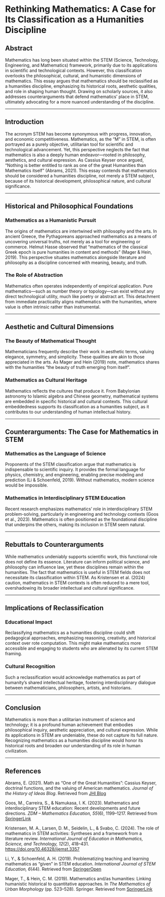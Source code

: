 # Rethinking Mathematics: A Case for Its Classification as a Humanities Discipline

## Abstract
Mathematics has long been situated within the STEM (Science, Technology, Engineering, and Mathematics) framework, primarily due to its applications in scientific and technological contexts. However, this classification overlooks the philosophical, cultural, and humanistic dimensions of mathematics. This essay argues that mathematics should be reclassified as a humanities discipline, emphasizing its historical roots, aesthetic qualities, and role in shaping human thought. Drawing on scholarly sources, it also addresses counterarguments that defend mathematics’ place in STEM, ultimately advocating for a more nuanced understanding of the discipline.

---

## Introduction
The acronym STEM has become synonymous with progress, innovation, and economic competitiveness. Mathematics, as the “M” in STEM, is often portrayed as a purely objective, utilitarian tool for scientific and technological advancement. Yet, this perspective neglects the fact that mathematics is also a deeply human endeavor—rooted in philosophy, aesthetics, and cultural expression. As Cassius Keyser once argued, “Nothing is better entitled to rank as one of the great Humanities than Mathematics itself” (Abrams, 2021). This essay contends that mathematics should be considered a humanities discipline, not merely a STEM subject, because of its historical development, philosophical nature, and cultural significance.

---

## Historical and Philosophical Foundations

### Mathematics as a Humanistic Pursuit
The origins of mathematics are intertwined with philosophy and the arts. In ancient Greece, the Pythagoreans approached mathematics as a means of uncovering universal truths, not merely as a tool for engineering or commerce. Helmut Hasse observed that “mathematics of the classical Greek epoch is pure humanities in content and methods” (Mager & Hein, 2019). This perspective situates mathematics alongside literature and philosophy as a discipline concerned with meaning, beauty, and truth.

### The Role of Abstraction
Mathematics often operates independently of empirical application. Pure mathematics—such as number theory or topology—can exist without any direct technological utility, much like poetry or abstract art. This detachment from immediate practicality aligns mathematics with the humanities, where value is often intrinsic rather than instrumental.

---

## Aesthetic and Cultural Dimensions

### The Beauty of Mathematical Thought
Mathematicians frequently describe their work in aesthetic terms, valuing elegance, symmetry, and simplicity. These qualities are akin to those appreciated in the arts. As Mager and Hein (2019) note, mathematics shares with the humanities “the beauty of truth emerging from itself”.

### Mathematics as Cultural Heritage
Mathematics reflects the cultures that produce it. From Babylonian astronomy to Islamic algebra and Chinese geometry, mathematical systems are embedded in specific historical and cultural contexts. This cultural embeddedness supports its classification as a humanities subject, as it contributes to our understanding of human intellectual history.

---

## Counterarguments: The Case for Mathematics in STEM

### Mathematics as the Language of Science
Proponents of the STEM classification argue that mathematics is indispensable to scientific inquiry. It provides the formal language for physics, chemistry, and engineering, enabling precise modeling and prediction (Li & Schoenfeld, 2019). Without mathematics, modern science would be impossible.

### Mathematics in Interdisciplinary STEM Education
Recent research emphasizes mathematics’ role in interdisciplinary STEM problem-solving, particularly in engineering and technology contexts (Goos et al., 2023). Mathematics is often positioned as the foundational discipline that underpins the others, making its inclusion in STEM seem natural.

---

## Rebuttals to Counterarguments

While mathematics undeniably supports scientific work, this functional role does not define its essence. Literature can inform political science, and philosophy can influence law, yet these disciplines remain within the humanities. The fact that mathematics is useful in STEM fields does not necessitate its classification within STEM. As Kristensen et al. (2024) caution, mathematics in STEM contexts is often reduced to a mere tool, overshadowing its broader intellectual and cultural significance.

---

## Implications of Reclassification

### Educational Impact
Reclassifying mathematics as a humanities discipline could shift pedagogical approaches, emphasizing reasoning, creativity, and historical context over rote computation. This might make mathematics more accessible and engaging to students who are alienated by its current STEM framing.

### Cultural Recognition
Such a reclassification would acknowledge mathematics as part of humanity’s shared intellectual heritage, fostering interdisciplinary dialogue between mathematicians, philosophers, artists, and historians.

---

## Conclusion
Mathematics is more than a utilitarian instrument of science and technology; it is a profound human achievement that embodies philosophical inquiry, aesthetic appreciation, and cultural expression. While its applications in STEM are undeniable, these do not capture its full nature. Recognizing mathematics as a humanities discipline would honor its historical roots and broaden our understanding of its role in human civilization.

---

## References

Abrams, E. (2021). Math as “One of the Great Humanities”: Cassius Keyser, doctrinal functions, and the valuing of American mathematics. *Journal of the History of Ideas Blog*. Retrieved from [JHI Blog](https://www.jhiblog.org/2021/10/04/math-as-one-of-the-great-humanities-cassius-keyser-doctrinal-functions-and-the-valuing-of-american-mathematics/)

Goos, M., Carreira, S., & Namukasa, I. K. (2023). Mathematics and interdisciplinary STEM education: Recent developments and future directions. *ZDM – Mathematics Education, 55*(6), 1199–1217. Retrieved from [SpringerLink](https://link.springer.com/article/10.1007/s11858-023-01533-z)

Kristensen, M. A., Larsen, D. M., Seidelin, L., & Svabo, C. (2024). The role of mathematics in STEM activities: Syntheses and a framework from a literature review. *International Journal of Education in Mathematics, Science, and Technology, 12*(2), 418–431. https://doi.org/10.46328/ijemst.3357

Li, Y., & Schoenfeld, A. H. (2019). Problematizing teaching and learning mathematics as “given” in STEM education. *International Journal of STEM Education, 6*(44). Retrieved from [SpringerOpen](https://stemeducationjournal.springeropen.com/articles/10.1186/s40594-019-0197-9)

Mager, T., & Hein, C. M. (2019). Mathematics and/as humanities: Linking humanistic historical to quantitative approaches. In *The Mathematics of Urban Morphology* (pp. 523–528). Springer. Retrieved from [SpringerLink](https://link.springer.com/chapter/10.1007/978-3-030-12381-9_27)
